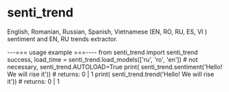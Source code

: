 # senti_trend

English, Romanian, Russian, Spanish, Vietnamese (EN, RO, RU, ES, VI ) sentiment and EN, RU trends extractor.

---=== usage example ===----
from senti_trend import senti_trend 
success, load_time = senti_trend.load_models(['ru', 'ro', 'en']) # not necessary, senti_trend.AUTOLOAD=True 
print( senti_trend.sentiment('Hello! We will rise it'))  # returns: 0 | 1
print( senti_trend.trend('Hello! We will rise it'))      # returns: 0 | 1
